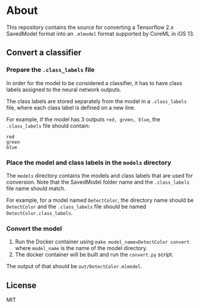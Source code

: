# About
This repository contains the source for converting
a Tensorflow 2.x SavedModel format into an `.mlmodel` format supported by CoreML in iOS 13.

## Convert a classifier

### Prepare the `.class_labels` file
In order for the model to be considered a classifier, it has to have class labels
assigned to the neural network outputs.

The class labels are stored separately from the model in a `.class_labels` file,
where each class label is defined on a new line.

For example, if the model has 3 outputs `red, green, blue`, the `.class_labels` file should contain:
```
red
green
blue
```

### Place the model and class labels in the `models` directory
The `models` directory contains the models and class labels that are used for conversion.
Note that the SavedModel folder name and the `.class_labels` file name should match.

For example, for a model named `DetectColor`, the directory name should be `DetectColor` and
the `.class_labels` file should be named `DetectColor.class_labels`.

### Convert the model
1. Run the Docker container using `make model_name=DetectColor convert` where `model_name` is the name of the model directory.
2. The docker container will be built and run the `convert.py` script.

The output of that should be `out/DetectColor.mlmodel`.

## License
MIT